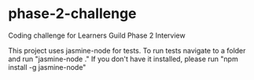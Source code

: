 # phase-2-challenge
Coding challenge for Learners Guild Phase 2 Interview

This project uses jasmine-node for tests.  To run tests navigate to a folder and run "jasmine-node ."
If you don't have it installed, please run "npm install -g jasmine-node"
